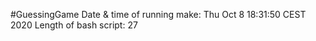 #GuessingGame
Date & time of running make: 
Thu Oct  8 18:31:50 CEST 2020
Length of bash script: 
      27
